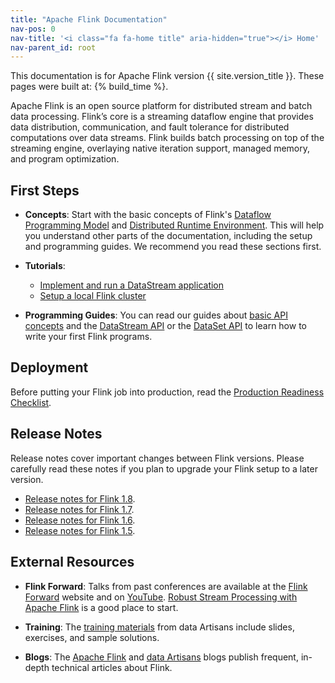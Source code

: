 ```yaml
---
title: "Apache Flink Documentation"
nav-pos: 0
nav-title: '<i class="fa fa-home title" aria-hidden="true"></i> Home'
nav-parent_id: root
---
```

<!--
Licensed to the Apache Software Foundation (ASF) under one
or more contributor license agreements.  See the NOTICE file
distributed with this work for additional information
regarding copyright ownership.  The ASF licenses this file
to you under the Apache License, Version 2.0 (the
"License"); you may not use this file except in compliance
with the License.  You may obtain a copy of the License at

  http://www.apache.org/licenses/LICENSE-2.0

Unless required by applicable law or agreed to in writing,
software distributed under the License is distributed on an
"AS IS" BASIS, WITHOUT WARRANTIES OR CONDITIONS OF ANY
KIND, either express or implied.  See the License for the
specific language governing permissions and limitations
under the License.
-->



This documentation is for Apache Flink version {{ site.version_title }}. These pages were built at: {% build_time %}.

Apache Flink is an open source platform for distributed stream and batch data processing. Flink’s core is a streaming dataflow engine that provides data distribution, communication, and fault tolerance for distributed computations over data streams. Flink builds batch processing on top of the streaming engine, overlaying native iteration support, managed memory, and program optimization.

## First Steps

- **Concepts**: Start with the basic concepts of Flink's [Dataflow Programming Model](concepts/programming-model.html) and [Distributed Runtime Environment](concepts/runtime.html). This will help you understand other parts of the documentation, including the setup and programming guides. We recommend you read these sections first.

- **Tutorials**: 
  * [Implement and run a DataStream application](./tutorials/datastream_api.html)
  * [Setup a local Flink cluster](./tutorials/local_setup.html)

- **Programming Guides**: You can read our guides about [basic API concepts](dev/api_concepts.html) and the [DataStream API](dev/datastream_api.html) or the [DataSet API](dev/batch/index.html) to learn how to write your first Flink programs.

## Deployment

Before putting your Flink job into production, read the [Production Readiness Checklist](ops/production_ready.html).

## Release Notes

Release notes cover important changes between Flink versions. Please carefully read these notes if you plan to upgrade your Flink setup to a later version. 

* [Release notes for Flink 1.8](release-notes/flink-1.8.html).
* [Release notes for Flink 1.7](release-notes/flink-1.7.html).
* [Release notes for Flink 1.6](release-notes/flink-1.6.html).
* [Release notes for Flink 1.5](release-notes/flink-1.5.html).

## External Resources

- **Flink Forward**: Talks from past conferences are available at the [Flink Forward](http://flink-forward.org/) website and on [YouTube](https://www.youtube.com/channel/UCY8_lgiZLZErZPF47a2hXMA). [Robust Stream Processing with Apache Flink](http://2016.flink-forward.org/kb_sessions/robust-stream-processing-with-apache-flink/) is a good place to start.

- **Training**: The [training materials](http://training.data-artisans.com/) from data Artisans include slides, exercises, and sample solutions.

- **Blogs**: The [Apache Flink](https://flink.apache.org/blog/) and [data Artisans](https://data-artisans.com/blog/) blogs publish frequent, in-depth technical articles about Flink.
